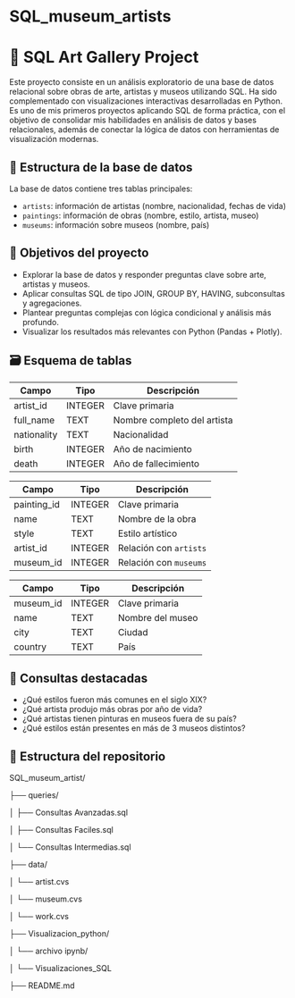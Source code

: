 # SQL_museum_artists
# 🎨 SQL Art Gallery Project

Este proyecto consiste en un análisis exploratorio de una base de datos relacional sobre obras de arte, artistas y museos utilizando SQL. Ha sido complementado con visualizaciones interactivas desarrolladas en Python. Es uno de mis primeros proyectos aplicando SQL de forma práctica, con el objetivo de consolidar mis habilidades en análisis de datos y bases relacionales, además de conectar la lógica de datos con herramientas de visualización modernas.

## 📁 Estructura de la base de datos

La base de datos contiene tres tablas principales:
- `artists`: información de artistas (nombre, nacionalidad, fechas de vida)
- `paintings`: información de obras (nombre, estilo, artista, museo)
- `museums`: información sobre museos (nombre, país)

## 🎯 Objetivos del proyecto

- Explorar la base de datos y responder preguntas clave sobre arte, artistas y museos.
- Aplicar consultas SQL de tipo JOIN, GROUP BY, HAVING, subconsultas y agregaciones.
- Plantear preguntas complejas con lógica condicional y análisis más profundo.
- Visualizar los resultados más relevantes con Python (Pandas + Plotly).


## 🗃️ Esquema de tablas

| Campo       | Tipo    | Descripción                 |
| ----------- | ------- | --------------------------- |
| artist\_id  | INTEGER | Clave primaria              |
| full\_name  | TEXT    | Nombre completo del artista |
| nationality | TEXT    | Nacionalidad                |
| birth       | INTEGER | Año de nacimiento           |
| death       | INTEGER | Año de fallecimiento        |


| Campo        | Tipo    | Descripción            |
| ------------ | ------- | ---------------------- |
| painting\_id | INTEGER | Clave primaria         |
| name         | TEXT    | Nombre de la obra      |
| style        | TEXT    | Estilo artístico       |
| artist\_id   | INTEGER | Relación con `artists` |
| museum\_id   | INTEGER | Relación con `museums` |


| Campo      | Tipo    | Descripción      |
| ---------- | ------- | ---------------- |
| museum\_id | INTEGER | Clave primaria   |
| name       | TEXT    | Nombre del museo |
| city       | TEXT    | Ciudad           |
| country    | TEXT    | País             |


## 🧠 Consultas destacadas

- ¿Qué estilos fueron más comunes en el siglo XIX?
- ¿Qué artista produjo más obras por año de vida?
- ¿Qué artistas tienen pinturas en museos fuera de su país?
- ¿Qué estilos están presentes en más de 3 museos distintos?


## 📁 Estructura del repositorio
SQL_museum_artist/

├── queries/

│   ├── Consultas Avanzadas.sql          

│   ├── Consultas Faciles.sql       

│   └── Consultas Intermedias.sql   

├── data/

│   └── artist.cvs 

│   └── museum.cvs

│   └── work.cvs 

├── Visualizacion_python/

│   └── archivo ipynb/ 

│     └── Visualizaciones_SQL 

├── README.md


